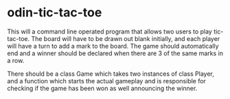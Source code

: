 # odin-tic-tac-toe

This will a command line operated program that allows two users to play tic-tac-toe.  The board will have to be drawn out blank initially, and each player will have a turn to add a mark to the board.  The game should automatically end and a winner should be declared when there are 3 of the same marks in a row.

There should be a class Game which takes two instances of class Player, and a function which starts the actual gameplay and is responsible for checking if the game has been won as well announcing the winner.